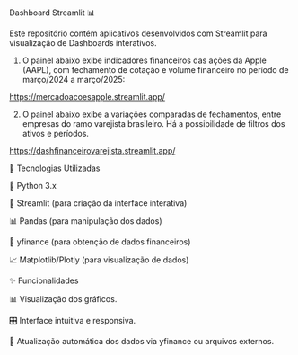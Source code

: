 Dashboard Streamlit 📊

Este repositório contém aplicativos desenvolvidos com Streamlit para visualização de Dashboards interativos.

1. O painel abaixo exibe indicadores financeiros das ações da Apple (AAPL), com fechamento de cotação e volume financeiro no período de março/2024 a março/2025:

https://mercadoacoesapple.streamlit.app/

2. O painel abaixo exibe a variações comparadas de fechamentos, entre empresas do ramo varejista brasileiro. Há a possibilidade de filtros dos ativos e períodos.
   
https://dashfinanceirovarejista.streamlit.app/

🚀 Tecnologias Utilizadas

🐍 Python 3.x

🎨 Streamlit (para criação da interface interativa)

📊 Pandas (para manipulação dos dados)

📡 yfinance (para obtenção de dados financeiros)

📈 Matplotlib/Plotly (para visualização de dados)

✨ Funcionalidades

📊 Visualização dos gráficos.

🎛 Interface intuitiva e responsiva.

🔄 Atualização automática dos dados via yfinance ou arquivos externos.

